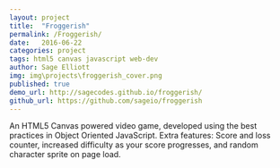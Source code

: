 ```yaml
---
layout: project
title:  "Froggerish"
permalink: /Froggerish/
date:   2016-06-22
categories: project
tags: html5 canvas javascript web-dev
author: Sage Elliott
img: img\projects\froggerish_cover.png
published: true
demo_url: http://sagecodes.github.io/froggerish/
github_url: https://github.com/sageio/froggerish
---
```


 An HTML5 Canvas powered video game, developed using the best practices in Object Oriented JavaScript. Extra features: Score and loss counter, increased difficulty as your score progresses, and random character sprite on page load.
